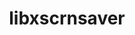 ---
title: "libxscrnsaver"
layout: cache
category: package
meta: {"versions": ["1.2.2"], "compilers": ["gcc@7.3.0", "gcc@9.3.0"]}
spec_files: 
 - spec-0.json
 - spec-1.json
 - spec-2.json
 - spec-3.json
 - spec-4.json
 - spec-5.json
 - spec-6.json
spec_names:
 - 'libxscrnsaver@1.2.2%gcc@7.3.0 arch=linux-rhel7-x86_64 ^kbproto@1.0.7%gcc@7.3.0 arch=linux-rhel7-x86_64 ^libbsd@0.9.1%gcc@7.3.0 arch=linux-rhel7-x86_64 ^libpthread-stubs@0.4%gcc@7.3.0 arch=linux-rhel7-x86_64 ^libx11@1.6.7%gcc@7.3.0 arch=linux-rhel7-x86_64 ^libxau@1.0.8%gcc@7.3.0 arch=linux-rhel7-x86_64 ^libxcb@1.13%gcc@7.3.0 arch=linux-rhel7-x86_64 ^libxdmcp@1.1.2%gcc@7.3.0 arch=linux-rhel7-x86_64 ^libxext@1.3.3%gcc@7.3.0 arch=linux-rhel7-x86_64 ^xextproto@7.3.0%gcc@7.3.0 arch=linux-rhel7-x86_64 ^xproto@7.0.31%gcc@7.3.0 arch=linux-rhel7-x86_64'
 - 'libxscrnsaver@1.2.2%gcc@7.3.0 arch=linux-centos8-x86_64 ^kbproto@1.0.7%gcc@7.3.0 arch=linux-centos8-x86_64 ^libbsd@0.9.1%gcc@7.3.0 arch=linux-centos8-x86_64 ^libpthread-stubs@0.4%gcc@7.3.0 arch=linux-centos8-x86_64 ^libx11@1.6.7%gcc@7.3.0 arch=linux-centos8-x86_64 ^libxau@1.0.8%gcc@7.3.0 arch=linux-centos8-x86_64 ^libxcb@1.13%gcc@7.3.0 arch=linux-centos8-x86_64 ^libxdmcp@1.1.2%gcc@7.3.0 arch=linux-centos8-x86_64 ^libxext@1.3.3%gcc@7.3.0 arch=linux-centos8-x86_64 ^xextproto@7.3.0%gcc@7.3.0 arch=linux-centos8-x86_64 ^xproto@7.0.31%gcc@7.3.0 arch=linux-centos8-x86_64'
 - 'libxscrnsaver@1.2.2%gcc@7.3.0 arch=linux-ubuntu18.04-x86_64 ^kbproto@1.0.7%gcc@7.3.0 arch=linux-ubuntu18.04-x86_64 ^libbsd@0.9.1%gcc@7.3.0 arch=linux-ubuntu18.04-x86_64 ^libpthread-stubs@0.4%gcc@7.3.0 arch=linux-ubuntu18.04-x86_64 ^libx11@1.6.7%gcc@7.3.0 arch=linux-ubuntu18.04-x86_64 ^libxau@1.0.8%gcc@7.3.0 arch=linux-ubuntu18.04-x86_64 ^libxcb@1.13%gcc@7.3.0 arch=linux-ubuntu18.04-x86_64 ^libxdmcp@1.1.2%gcc@7.3.0 arch=linux-ubuntu18.04-x86_64 ^libxext@1.3.3%gcc@7.3.0 arch=linux-ubuntu18.04-x86_64 ^xextproto@7.3.0%gcc@7.3.0 arch=linux-ubuntu18.04-x86_64 ^xproto@7.0.31%gcc@7.3.0 arch=linux-ubuntu18.04-x86_64'
 - 'libxscrnsaver@1.2.2%gcc@9.3.0 arch=linux-ubuntu20.04-ppc64le ^inputproto@2.3.2%gcc@9.3.0 arch=linux-ubuntu20.04-ppc64le ^kbproto@1.0.7%gcc@9.3.0 arch=linux-ubuntu20.04-ppc64le ^libbsd@0.10.0%gcc@9.3.0 arch=linux-ubuntu20.04-ppc64le ^libpthread-stubs@0.4%gcc@9.3.0 arch=linux-ubuntu20.04-ppc64le ^libx11@1.7.0%gcc@9.3.0 arch=linux-ubuntu20.04-ppc64le ^libxau@1.0.8%gcc@9.3.0 arch=linux-ubuntu20.04-ppc64le ^libxcb@1.14%gcc@9.3.0 arch=linux-ubuntu20.04-ppc64le ^libxdmcp@1.1.2%gcc@9.3.0 arch=linux-ubuntu20.04-ppc64le ^libxext@1.3.3%gcc@9.3.0 arch=linux-ubuntu20.04-ppc64le ^scrnsaverproto@1.2.2%gcc@9.3.0 arch=linux-ubuntu20.04-ppc64le ^xcb-proto@1.14.1%gcc@9.3.0 arch=linux-ubuntu20.04-ppc64le ^xextproto@7.3.0%gcc@9.3.0 arch=linux-ubuntu20.04-ppc64le ^xproto@7.0.31%gcc@9.3.0 arch=linux-ubuntu20.04-ppc64le ^xtrans@1.3.5%gcc@9.3.0 arch=linux-ubuntu20.04-ppc64le'
 - 'libxscrnsaver@1.2.2%gcc@7.3.0 arch=linux-centos7-x86_64 ^kbproto@1.0.7%gcc@7.3.0 arch=linux-centos7-x86_64 ^libbsd@0.9.1%gcc@7.3.0 arch=linux-centos7-x86_64 ^libpthread-stubs@0.4%gcc@7.3.0 arch=linux-centos7-x86_64 ^libx11@1.6.7%gcc@7.3.0 arch=linux-centos7-x86_64 ^libxau@1.0.8%gcc@7.3.0 arch=linux-centos7-x86_64 ^libxcb@1.13%gcc@7.3.0 arch=linux-centos7-x86_64 ^libxdmcp@1.1.2%gcc@7.3.0 arch=linux-centos7-x86_64 ^libxext@1.3.3%gcc@7.3.0 arch=linux-centos7-x86_64 ^xextproto@7.3.0%gcc@7.3.0 arch=linux-centos7-x86_64 ^xproto@7.0.31%gcc@7.3.0 arch=linux-centos7-x86_64'
 - 'libxscrnsaver@1.2.2%gcc@7.3.0 arch=linux-rhel8-x86_64 ^kbproto@1.0.7%gcc@7.3.0 arch=linux-rhel8-x86_64 ^libbsd@0.9.1%gcc@7.3.0 arch=linux-rhel8-x86_64 ^libpthread-stubs@0.4%gcc@7.3.0 arch=linux-rhel8-x86_64 ^libx11@1.6.7%gcc@7.3.0 arch=linux-rhel8-x86_64 ^libxau@1.0.8%gcc@7.3.0 arch=linux-rhel8-x86_64 ^libxcb@1.13%gcc@7.3.0 arch=linux-rhel8-x86_64 ^libxdmcp@1.1.2%gcc@7.3.0 arch=linux-rhel8-x86_64 ^libxext@1.3.3%gcc@7.3.0 arch=linux-rhel8-x86_64 ^xextproto@7.3.0%gcc@7.3.0 arch=linux-rhel8-x86_64 ^xproto@7.0.31%gcc@7.3.0 arch=linux-rhel8-x86_64'
 - 'libxscrnsaver@1.2.2%gcc@9.3.0 arch=linux-ubuntu20.04-x86_64 ^inputproto@2.3.2%gcc@9.3.0 arch=linux-ubuntu20.04-x86_64 ^kbproto@1.0.7%gcc@9.3.0 arch=linux-ubuntu20.04-x86_64 ^libbsd@0.10.0%gcc@9.3.0 arch=linux-ubuntu20.04-x86_64 ^libpthread-stubs@0.4%gcc@9.3.0 arch=linux-ubuntu20.04-x86_64 ^libx11@1.7.0%gcc@9.3.0 arch=linux-ubuntu20.04-x86_64 ^libxau@1.0.8%gcc@9.3.0 arch=linux-ubuntu20.04-x86_64 ^libxcb@1.14%gcc@9.3.0 arch=linux-ubuntu20.04-x86_64 ^libxdmcp@1.1.2%gcc@9.3.0 arch=linux-ubuntu20.04-x86_64 ^libxext@1.3.3%gcc@9.3.0 arch=linux-ubuntu20.04-x86_64 ^scrnsaverproto@1.2.2%gcc@9.3.0 arch=linux-ubuntu20.04-x86_64 ^xcb-proto@1.14.1%gcc@9.3.0 arch=linux-ubuntu20.04-x86_64 ^xextproto@7.3.0%gcc@9.3.0 arch=linux-ubuntu20.04-x86_64 ^xproto@7.0.31%gcc@9.3.0 arch=linux-ubuntu20.04-x86_64 ^xtrans@1.3.5%gcc@9.3.0 arch=linux-ubuntu20.04-x86_64'
---
